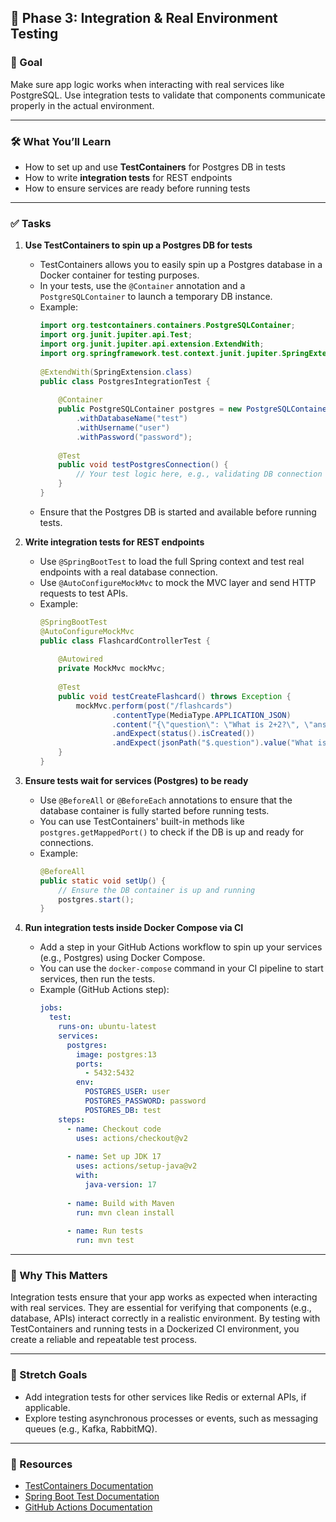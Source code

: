 ## 📄 Phase 3: Integration & Real Environment Testing

### 🎯 Goal
Make sure app logic works when interacting with real services like PostgreSQL. Use integration tests to validate that components communicate properly in the actual environment.

---

### 🛠️ What You’ll Learn
- How to set up and use **TestContainers** for Postgres DB in tests
- How to write **integration tests** for REST endpoints
- How to ensure services are ready before running tests

---

### ✅ Tasks

1. **Use TestContainers to spin up a Postgres DB for tests**
    - TestContainers allows you to easily spin up a Postgres database in a Docker container for testing purposes.
    - In your tests, use the `@Container` annotation and a `PostgreSQLContainer` to launch a temporary DB instance.
    - Example:
      ```java
      import org.testcontainers.containers.PostgreSQLContainer;
      import org.junit.jupiter.api.Test;
      import org.junit.jupiter.api.extension.ExtendWith;
      import org.springframework.test.context.junit.jupiter.SpringExtension;
 
      @ExtendWith(SpringExtension.class)
      public class PostgresIntegrationTest {
 
          @Container
          public PostgreSQLContainer postgres = new PostgreSQLContainer("postgres:13")
              .withDatabaseName("test")
              .withUsername("user")
              .withPassword("password");
 
          @Test
          public void testPostgresConnection() {
              // Your test logic here, e.g., validating DB connection
          }
      }
      ```
    - Ensure that the Postgres DB is started and available before running tests.

2. **Write integration tests for REST endpoints**
    - Use `@SpringBootTest` to load the full Spring context and test real endpoints with a real database connection.
    - Use `@AutoConfigureMockMvc` to mock the MVC layer and send HTTP requests to test APIs.
    - Example:
      ```java
      @SpringBootTest
      @AutoConfigureMockMvc
      public class FlashcardControllerTest {
 
          @Autowired
          private MockMvc mockMvc;
 
          @Test
          public void testCreateFlashcard() throws Exception {
              mockMvc.perform(post("/flashcards")
                      .contentType(MediaType.APPLICATION_JSON)
                      .content("{\"question\": \"What is 2+2?\", \"answer\": \"4\"}"))
                      .andExpect(status().isCreated())
                      .andExpect(jsonPath("$.question").value("What is 2+2?"));
          }
      }
      ```

3. **Ensure tests wait for services (Postgres) to be ready**
    - Use `@BeforeAll` or `@BeforeEach` annotations to ensure that the database container is fully started before running tests.
    - You can use TestContainers' built-in methods like `postgres.getMappedPort()` to check if the DB is up and ready for connections.
    - Example:
      ```java
      @BeforeAll
      public static void setUp() {
          // Ensure the DB container is up and running
          postgres.start();
      }
      ```

4. **Run integration tests inside Docker Compose via CI**
    - Add a step in your GitHub Actions workflow to spin up your services (e.g., Postgres) using Docker Compose.
    - You can use the `docker-compose` command in your CI pipeline to start services, then run the tests.
    - Example (GitHub Actions step):
      ```yaml
      jobs:
        test:
          runs-on: ubuntu-latest
          services:
            postgres:
              image: postgres:13
              ports:
                - 5432:5432
              env:
                POSTGRES_USER: user
                POSTGRES_PASSWORD: password
                POSTGRES_DB: test
          steps:
            - name: Checkout code
              uses: actions/checkout@v2
 
            - name: Set up JDK 17
              uses: actions/setup-java@v2
              with:
                java-version: 17
 
            - name: Build with Maven
              run: mvn clean install
 
            - name: Run tests
              run: mvn test
      ```

---

### 🧠 Why This Matters
Integration tests ensure that your app works as expected when interacting with real services. They are essential for verifying that components (e.g., database, APIs) interact correctly in a realistic environment. By testing with TestContainers and running tests in a Dockerized CI environment, you create a reliable and repeatable test process.

---

### 🚀 Stretch Goals
- Add integration tests for other services like Redis or external APIs, if applicable.
- Explore testing asynchronous processes or events, such as messaging queues (e.g., Kafka, RabbitMQ).

---

### 📎 Resources
- [TestContainers Documentation](https://java.testcontainers.org/)
- [Spring Boot Test Documentation](https://docs.spring.io/spring-boot/how-to/testing.html)
- [GitHub Actions Documentation](https://docs.github.com/en/actions)
